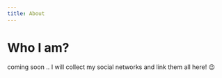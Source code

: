 ```yaml
---
title: About
---
```


# Who I am?

coming soon .. I will collect my social networks and link them all here! :wink: 

